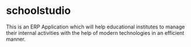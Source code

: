 # schoolstudio
This is an ERP Application which will help educational institutes to manage their internal activities with the help of modern technologies in an efficient manner.
